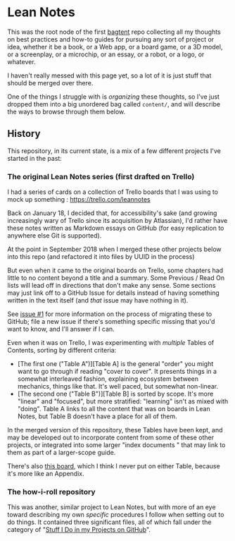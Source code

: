 # Lean Notes

This was the root node of the first [bagtent][] repo collecting all my thoughts on best practices and how-to guides for pursuing any sort of project or idea, whether it be a book, or a Web app, or a board game, or a 3D model, or a screenplay, or a microchip, or an essay, or a robot, or a logo, or whatever.

[bagtent]: ba00b8cb-9d05-4aef-bd50-0990f82dd723.md

I haven't really messed with this page yet, so a lot of it is just stuff that should be merged over there.

One of the things I struggle with is *organizing* these thoughts, so I've just dropped them into a big unordered bag called `content/`, and will describe the ways to browse through them below.

## History

This repository, in its current state, is a mix of a few different projects I've started in the past:

### The original Lean Notes series (first drafted on Trello)

I had a series of cards on a collection of Trello boards that I was using to mock up something : https://trello.com/leannotes

Back on January 18, I decided that, for accessibility's sake (and growing increasingly wary of Trello since its acquisition by Atlassian), I'd rather have these notes written as Markdown essays on GitHub (for easy replication to anywhere else Git is supported).

At the point in September 2018 when I merged these other projects below into this repo (and refactored it into files by UUID in the process)

But even when it came to the original boards on Trello, some chapters had little to no content beyond a title and a summary. Some Previous / Read On lists will lead off in directions that don't make any sense. Some sections may just link off to a GitHub Issue for details instead of having something written in the text itself (and *that* issue may have nothing in it).

See [issue #1](https://github.com/stuartpb/leannotes/issues/1) for more information on the process of migrating these to GitHub; file a new issue if there's something specific missing that you'd want to know, and I'll answer if I can.

Even when it was on Trello, I was experimenting with *multiple* Tables of Contents, sorting by different criteria:

- [The first one ("Table A")][Table A] is the general "order" you might want to go through if reading "cover to cover". It presents things in a somewhat interleaved fashion, explaining ecosystem between mechanics, things like that. It's well paced, but somewhat non-linear.
- [The second one ("Table B")][Table B] is sorted by scope. It's more "linear" and "focused", but more stratified: "learning" isn't as mixed with "doing". Table A links to all the content that was on boards in Lean Notes, but Table B doesn't have a place for all of them.

In the merged version of this repository, these Tables have been kept, and may be developed out to incorporate content from some of these other projects, or integrated into some larger "index documents " that may link to them as part of a larger-scope guide.

There's also [this board][The Dark Side], which I think I never put on either Table, because it's more like an Appendix.

[The Dark Side]: 63e8cc20-12e4-448b-97c2-30b16d9e6374.md

### The how-i-roll repository

This was another, similar project to Lean Notes, but with more of an eye toward describing my own *specific* procedures I follow when setting out to do things. It contained three significant files, all of which fall under the category of "[Stuff I Do in my Projects on GitHub][]".

[Stuff I Do in my Projects on GitHub]: 9e243c1d-4c37-4b69-9da5-e6e949f962fd.md
